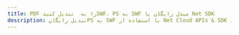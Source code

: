 ---title: PDF را به  تبدیل کنیدSWF، PS به SWF مبدل رایگان یا Net SDKdescription: تبدیل رایگانPS به SWF با استفاده از Net Cloud APIs & SDK همچنین اسناد PDF را در Cloud ایجاد، ویرایش و رندر کنید.---